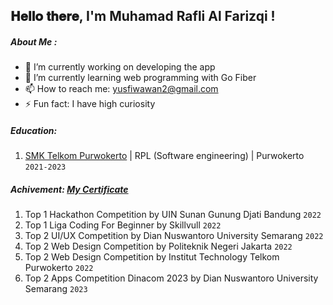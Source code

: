 <h2> 𝐇𝐞𝐥𝐥𝐨 𝐭𝐡𝐞𝐫𝐞, I'm Muhamad Rafli Al Farizqi ! </h2>

##### About Me :
- 🔭 I’m currently working on developing the app
- 🌱 I’m currently learning web programming with Go Fiber
- 📫 How to reach me: yusfiwawan2@gmail.com
- ⚡ Fun fact: I have high curiosity

##### Education:

1. [SMK Telkom Purwokerto](https://smktelkom-pwt.sch.id/) | RPL (Software engineering) | Purwokerto `2021-2023`

##### Achivement: [My Certificate](https://drive.google.com/drive/folders/1ia5pM_PEJZ6vjCKew8L6tHACalLNkJRY?usp=share_link)

1. Top 1 Hackathon Competition by UIN Sunan Gunung Djati Bandung `2022`
2. Top 1 Liga Coding For Beginner by Skillvull `2022`
3. Top 2 UI/UX Competition by Dian Nuswantoro University Semarang  `2022`
4. Top 2 Web Design Competition by Politeknik Negeri Jakarta `2022`
5. Top 2 Web Design Competition by Institut Technology Telkom Purwokerto `2022`
6. Top 2 Apps Competition Dinacom 2023 by Dian Nuswantoro University Semarang `2023`

